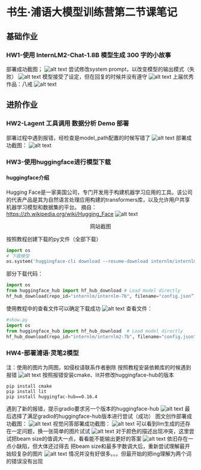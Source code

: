 # 书生·浦语大模型训练营第二节课笔记
## 基础作业
### HW1-使用 InternLM2-Chat-1.8B 模型生成 300 字的小故事
部署成功截图；
![alt text](hw-base1.png)
尝试修改system prompt，以改变模型的输出模式（失败）
![alt text](image.png)
模型接受了设定，但在回复的时候并没有遵守
![alt text](image-1.png)
上届优秀作品：八戒
![alt text](hw-base2.png)
## 进阶作业
### HW2-Lagent 工具调用 数据分析 Demo 部署
部署过程中遇到报错，经检查是model_path配置的时候写错了
![alt text](wrong.png)
部署成功截图：
![alt text](hw-adavance1.png)
### HW3-使用huggingface进行模型下载
#### huggingface介绍
Hugging Face是一家美国公司，专门开发用于构建机器学习应用的工具。该公司的代表产品是其为自然语言处理应用构建的transformers库，以及允许用户共享机器学习模型和数据集的平台。
摘自：https://zh.wikipedia.org/wiki/Hugging_Face
![alt text](huggingface.png)
<center>网站截图</center>

按照教程创建下载的py文件（全部下载）
```python
import os
# 下载模型
os.system('huggingface-cli download --resume-download internlm/internlm2-chat-7b --local-dir your_path')
```
部分下载代码：
```python
import os
from huggingface_hub import hf_hub_download # Load model directly
hf_hub_download(repo_id="internlm/internlm-7b", filename="config.json”)
```
使用教程中的查看文件可以确定下载成功
![alt text](show.png)
查看文件：
```python
#show.py
import os 
from huggingface_hub import hf_hub_download  # Load model directly 
hf_hub_download(repo_id="internlm/internlm2-7b", filename="config.json")
```
### HW4-部署浦语·灵笔2模型
注：使用的图片为网图，如侵权请联系作者删除
按照教程安装依赖库的时候遇到报错
![alt text](image-2.png)
按照报错安装cmake、lit并修改huggingface-hub的版本
```
pip install cmake
pip install lit
pip install huggingfac-hub==0.16.4 
```
遇到了新的报错，提示gradio要求另一个版本的huggingface-hub
![alt text](image-3.png)
最后选择了满足gradio的huggingface-hub版本进行尝试（成功）
图文创作部署成功截图：
![alt text](image-4.png)
视觉问答部署成功截图：
![alt text](image-6.png)
可以看到llm生成的还存在一定问题，换一张简单的图片试试
![alt text](image-7.png)
对于颜色的描述出现冲突，这里尝试把beam size的值调大一点，看看能不能输出更好的答案
![alt text](image-8.png)
依旧存在一点小缺陷，但大体还过得去
把beam size和最多字数调大后，重新尝试理解最开始较复杂的图片
![alt text](image-9.png)
情况并没有好很多。。。但最开始的把ing理解为两个词的错误没有出现